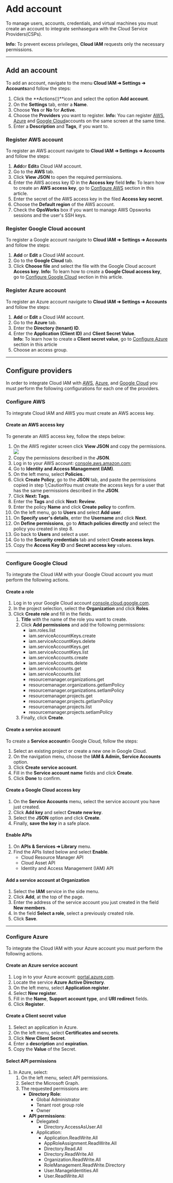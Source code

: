 # Add account

To manage users, accounts, credentials, and virtual machines you must create an account to integrate senhasegura with the Cloud Service Providers(CSPs).

**Info:** To prevent excess privileges, **Cloud IAM** requests only the necessary permissions.

<!-- Fix document as a whole -->

---

## Add an account

To add an account, navigate to the menu **Cloud IAM ➔ Settings ➔ Accounts**and follow the steps:

<!-- Fix links -->
1. Click the **Actions(⁝)**icon and select the option **Add account**.
2. On the **Settings** tab, enter a **Name**.
3. Choose **Yes** or **No** for **Active**.
4. Choose the **Providers** you want to register.
   **Info:** You can register [AWS](/v3-33/docs/cloud-iam-add-account#register-aws-account), [Azure](/v3-33/docs/cloud-iam-add-account#register-azure-account) and [Google Cloud](/v3-33/docs/cloud-iam-add-account#register-google-cloud-account)accounts on the same screen at the same time.
5. Enter a **Description** and **Tags**, if you want to.

### Register AWS account

To register an AWS account navigate to **Cloud IAM ➔ Settings ➔ Accounts** and follow the steps:

<!-- Fix links -->
1. **Add**or **Edit**a Cloud IAM account.
2. Go to the **AWS** tab.
3. Click **View JSON** to open the required permissions.
4. Enter the AWS access key ID in the **Access key** field
   **Info:** To learn how to create an **AWS access key**, go to [Configure AWS](/v3-33/docs/cloud-iam-add-account#configure-aws) section in this article.
5. Enter the secret of the AWS access key in the filed **Access key secret**.
6. Choose the **Default region** of the AWS account.
7. Check the **OpsWorks** box if you want to manage AWS Opsworks sessions and the user's SSH keys.

### Register Google Cloud account

To register a Google account navigate to **Cloud IAM ➔ Settings ➔ Accounts** and follow the steps:

<!-- Fix link -->
1. **Add** or **Edit** a Cloud IAM account.
2. Go to the **Google Cloud** tab.
3. Click **Choose file** and select the file with the Google Cloud account **Access key**.
   **Info:** To learn how to create a **Google Cloud access key**, go to [Configure Google Cloud](/v3-33/docs/cloud-iam-add-account#configure-google-cloud) section in this article.

### Register Azure account

To register an Azure account navigate to **Cloud IAM ➔ Settings ➔ Accounts** and follow the steps:

<!-- Fix link -->
1. **Add** or **Edit** a Cloud IAM account.
2. Go to the **Azure** tab.
3. Enter the **Directory (tenant) ID**.
4. Enter the **Application (Client ID)** and **Client Secret Value**.  
   **Info:** To learn how to create a **Client secret value**, go to [Configure Azure](/v3-33/docs/cloud-iam-add-account#configure-azure) section in this article
5. Choose an access group.

---

## Configure providers

<!-- Fix link -->
In order to integrate Cloud IAM with [AWS](/v3-33/docs/cloud-iam-add-account#configure-aws), [Azure](/v3-33/docs/cloud-iam-add-account#configure-azure), and [Google Cloud](/v3-33/docs/cloud-iam-add-account#configure-google-cloud) you must perform the following configurations for each one of the providers.

### Configure AWS

To integrate Cloud IAM and AWS you must create an AWS access key.

#### Create an AWS access key

To generate an AWS access key, follow the steps below:

<!-- Add alt text for images or remove them -->
1. On the AWS register screen click **View JSON** and copy the permissions.
![](https://cdn.document360.io/5a1d58df-64ce-42a2-8b23-688477d32f33/Images/Documentation/image-1678889183417.png)
2. Copy the permissions described in the **JSON**.
3. Log in to your AWS account: [console.aws.amazon.com](https://console.aws.amazon.com/);
4. Go to **Identity and Access Management (IAM)**.
5. On the left menu, select **Policies**..
6. Click **Create Policy**, go to the **JSON** tab, and paste the permissions copied in step 1;CautionYou must create the access keys for a user that has the same permissions described in the **JSON**.
7. Click **Next: Tags**.
8. Enter the **Tags** and click **Next: Review**.
9. Enter the policy **Name** and click **Create policy** to confirm.
10. On the left menu, go to **Users** and select **Add user**.
11. On **Specify user's details**, enter the **Username** and click **Next**.
12. On **Define permissions**, go to **Attach policies directly** and select the policy you created in step 8.
13. Go back to **Users** and select a user.
14. Go to the **Security credentials** tab and select **Create access keys**.
15. Copy the **Access Key ID** and **Secret access key** values.

---

### Configure Google Cloud

To integrate the Cloud IAM with your Google Cloud account you must perform the following actions.

#### Create a role

1. Log in to your Google Cloud account [console.cloud.google.com](https://console.cloud.google.com/).
2. In the project selection, select the **Organization** and click **Roles**.
3. Click **Create role** and fill in the fields.
   1. **Title** with the name of the role you want to create.
   2. Click **Add permissions** and add the following permissions:
      - iam.roles.list
      - iam.serviceAccountKeys.create
      - iam.serviceAccountKeys.delete
      - iam.serviceAccountKeys.get
      - iam.serviceAccountKeys.list
      - iam.serviceAccounts.create
      - iam.serviceAccounts.delete
      - iam.serviceAccounts.get
      - iam.serviceAccounts.list
      - resourcemanager.organizations.get
      - resourcemanager.organizations.getIamPolicy
      - resourcemanager.organizations.setIamPolicy
      - resourcemanager.projects.get
      - resourcemanager.projects.getIamPolicy
      - resourcemanager.projects.list
      - resourcemanager.projects.setIamPolicy
   3. Finally, click **Create**.

#### Create a service account

To create a **Service account**in Google Cloud, follow the steps:

1. Select an existing project or create a new one in Google Cloud.
2. On the navigation menu, choose the **IAM & Admin, Service Accounts** option.
3. Click **Create service account**.
4. Fill in the **Service account name** fields and click **Create**.
5. Click **Done** to confirm.

#### Create a Google Cloud access key

1. On the **Service Accounts** menu, select the service account you have just created.
2. Click **Add key** and select **Create new key**.
3. Select the **JSON** option and click **Create**.
4. Finally, **save the key** in a safe place.

#### Enable APIs

1. On **APIs & Services ➔ Library** menu.
2. Find the APIs listed below and select **Enable**.
   - Cloud Resource Manager API
   - Cloud Asset API
   - Identity and Access Management (IAM) API

#### Add a service account at Organization

1. Select the **IAM** service in the side menu.
2. Click **Add**, at the top of the page.
3. Enter the address of the service account you just created in the field **New members**.
4. In the field **Select a role**, select a previously created role.
5. Click **Save**.

---

### Configure Azure

To integrate the Cloud IAM with your Azure account you must perform the following actions.

#### Create an Azure service account

1. Log in to your Azure account: [portal.azure.com](https://portal.azure.com/).
2. Locate the service **Azure Active Directory**.
3. On the left menu, select **Application register**.
4. Select **New register**.
5. Fill in the **Name**, **Support account type**, and **URI redirect** fields.
6. Click **Register**.

#### Create a Client secret value

1. Select an application in Azure.
2. On the left menu, select **Certificates and secrets**.
3. Click **New Client Secret**.
4. Enter a **description** and **expiration**.
5. Copy the **Value** of the Secret.

#### Select API permissions

1. In Azure, select:
   1. On the left menu, select API permissions.
   2. Select the Microsoft Graph.
   3. The requested permissions are:
      - **Directory Role**:
        - Global Administrator
        - Tenant root group role
        - Owner
      - **API permissions**:
        - Delegated:
          - Directory.AccessAsUser.All
        - Application:
          - Application.ReadWrite.All
          - AppRoleAssignment.ReadWrite.All
          - Directory.Read.All
          - Directory.ReadWrite.All
          - Organization.ReadWrite.All
          - RoleManagement.ReadWrite.Directory
          - User.ManageIdentities.All
          - User.ReadWrite.All
